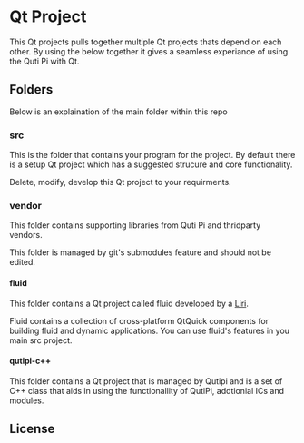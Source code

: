# Qt Project

This Qt projects pulls together multiple Qt projects thats depend on each other. By using the below together it gives a seamless experiance of using the Quti Pi with Qt.

## Folders

Below is an explaination of the main folder within this repo

### src

This is the folder that contains your program for the project. By default there is a setup Qt project which has a suggested strucure and core functionality.

Delete, modify, develop this Qt project to your requirments.

### vendor

This folder contains supporting libraries from Quti Pi and thridparty vendors.

This folder is managed by git's submodules feature and should not be edited.

#### fluid

This folder contains a Qt project called fluid developed by a [Liri](https://liri.io/).

Fluid contains a collection of cross-platform QtQuick components for building fluid and dynamic applications. You can use fluid's features in you main src project.


#### qutipi-c++

This folder contains a Qt project that is managed by Qutipi and is a set of C++ class that aids in using the functionallity of QutiPi, addtionial ICs and modules.

## License



